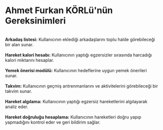 <h1>Ahmet Furkan KÖRLü'nün Gereksinimleri</h1>
<br>
<b>Arkadaş listesi:</b> Kullanıcının eklediği arkadaşlarını toplu halde görebileceği bir alan sunar.
<br>
<br>
<b>Hareket kalori hesabı:</b> Kullanıcının yaptığı egzersizler sırasında harcadığı kalori miktarını hesaplar.
<br>
<br>
<b>Yemek önerisi modülü:</b> Kullanıcının hedeflerine uygun yemek önerileri sunar.
<br>
<br>
<b>Takvim:</b> Kullanıcının geçmiş antrenmanlarını ve aktivitelerini görebileceği bir takvim sunar.
<br>
<br>
<b>Hareket algılama:</b> Kullanıcının yaptığı egzersiz hareketlerini algılayarak analiz eder.
<br>
<br>
<b>Hareket doğruluğu hesaplama:</b> Kullanıcının hareketleri doğru yapıp yapmadığını kontrol eder ve geri bildirim sağlar.

